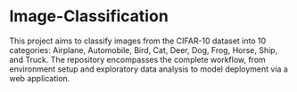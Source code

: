 # Image-Classification
This project aims to classify images from the CIFAR-10 dataset into 10 categories: Airplane, Automobile, Bird, Cat, Deer, Dog, Frog, Horse, Ship, and Truck. The repository encompasses the complete workflow, from environment setup and exploratory data analysis to model deployment via a web application.
